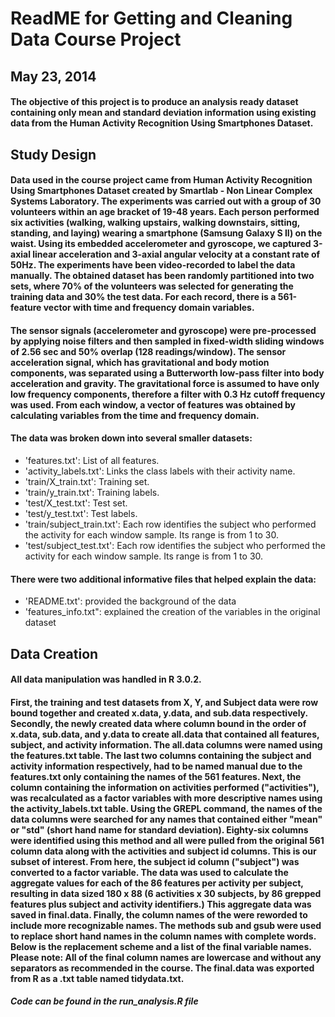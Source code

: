 # ReadME for Getting and Cleaning Data Course Project
## May 23, 2014

#### The objective of this project is to produce an analysis ready dataset containing only mean and standard deviation information using existing data from the Human Activity Recognition Using Smartphones Dataset. 

## Study Design

#### Data used in the course project came from Human Activity Recognition Using Smartphones Dataset created by Smartlab - Non Linear Complex Systems Laboratory. The experiments was carried out with a group of 30 volunteers within an age bracket of 19-48 years. Each person performed six activities (walking, walking upstairs, walking downstairs, sitting, standing, and laying) wearing a smartphone (Samsung Galaxy S II) on the waist. Using its embedded accelerometer and gyroscope, we captured 3-axial linear acceleration and 3-axial angular velocity at a constant rate of 50Hz. The experiments have been video-recorded to label the data manually. The obtained dataset has been randomly partitioned into two sets, where 70% of the volunteers was selected for generating the training data and 30% the test data. For each record, there is a 561-feature vector with time and frequency domain variables. 

#### The sensor signals (accelerometer and gyroscope) were pre-processed by applying noise filters and then sampled in fixed-width sliding windows of 2.56 sec and 50% overlap (128 readings/window). The sensor acceleration signal, which has gravitational and body motion components, was separated using a Butterworth low-pass filter into body acceleration and gravity. The gravitational force is assumed to have only low frequency components, therefore a filter with 0.3 Hz cutoff frequency was used. From each window, a vector of features was obtained by calculating variables from the time and frequency domain.  

#### The data was broken down into several smaller datasets:

* 'features.txt': List of all features.
* 'activity_labels.txt': Links the class labels with their activity name.
* 'train/X_train.txt': Training set.
* 'train/y_train.txt': Training labels.
* 'test/X_test.txt': Test set.
* 'test/y_test.txt': Test labels.
* 'train/subject_train.txt': Each row identifies the subject who performed the activity for each window sample. Its range is from 1 to 30. 
* 'test/subject_test.txt': Each row identifies the subject who performed the activity for each window sample. Its range is from 1 to 30. 

#### There were two additional informative files that helped explain the data:

* 'README.txt': provided the background of the data
* 'features_info.txt": explained the creation of the variables in the original dataset

## Data Creation

#### All data manipulation was handled in R 3.0.2. 

#### First, the training and test datasets from X, Y, and Subject data were row bound together and created x.data, y.data, and sub.data respectively. Secondly, the newly created data where column bound in the order of x.data, sub.data, and y.data to create all.data that contained all features, subject, and activity information. The all.data columns were named using the features.txt table. The last two columns containing the subject and activity information respectively, had to be named manual due to the features.txt only containing the names of the 561 features. Next, the column containing the information on activities performed ("activities"), was recalculated as a factor variables with more descriptive names using the activity_labels.txt table. Using the GREPL command, the names of the data columns were searched for any names that contained either "mean" or "std" (short hand name for standard deviation). Eighty-six columns were identified using this method and all were pulled from the original 561 column data along with the activities and subject id columns. This is our subset of interest. From here, the subject id column ("subject") was converted to a factor variable. The data was used to calculate the aggregate values for each of the 86 features per activity per subject, resulting in data sized 180 x 88 (6 activities x 30 subjects, by 86 grepped features plus subject and activity identifiers.) This aggregate data was saved in final.data. Finally, the column names of the were reworded to include more recognizable names. The methods sub and gsub were used to replace short hand names in the column names with complete words. Below is the replacement scheme and a list of the final variable names. Please note: All of the final column names are lowercase and without any separators as recommended in the course. The final.data was exported from R as a .txt table named tidydata.txt.

##### Code can be found in the run_analysis.R file

